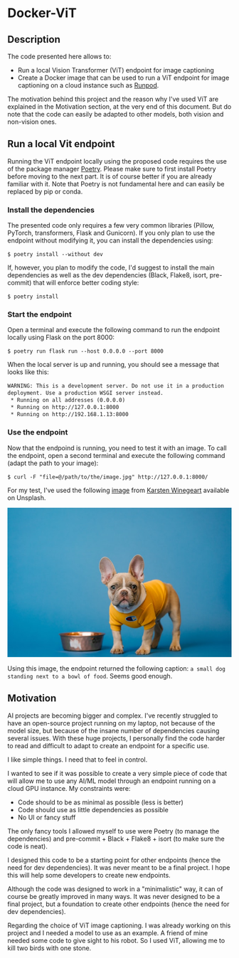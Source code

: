 # Docker-ViT

## Description

The code presented here allows to:

* Run a local Vision Transformer (ViT) endpoint for image captioning
* Create a Docker image that can be used to run a ViT endpoint for image captioning on a cloud instance such as [Runpod](https://www.runpod.io/).

The motivation behind this project and the reason why I've used ViT are explained in the Motivation section, at the very end of this document. But do note that the code can easily be adapted to other models, both vision and non-vision ones.


## Run a local Vit endpoint

Running the ViT endpoint locally using the proposed code requires the use of the package manager [Poetry](https://python-poetry.org/). Please make sure to first install Poetry before moving to the next part. It is of course better if you are already familiar with it. Note that Poetry is not fundamental here and can easily be replaced by pip or conda.

### Install the dependencies

The presented code only requires a few very common libraries (Pillow, PyTorch, transformers, Flask and Gunicorn). If you only plan to use the endpoint without modifying it, you can install the dependencies using:

```
$ poetry install --without dev
```

If, however, you plan to modify the code, I'd suggest to install the main dependencies as well as the dev dependencies (Black, Flake8, isort, pre-commit) that will enforce better coding style:

```
$ poetry install
```

### Start the endpoint

Open a terminal and execute the following command to run the endpoint locally using Flask on the port 8000:

```
$ poetry run flask run --host 0.0.0.0 --port 8000
```

When the local server is up and running, you should see a message that looks like this:

```
WARNING: This is a development server. Do not use it in a production deployment. Use a production WSGI server instead.
 * Running on all addresses (0.0.0.0)
 * Running on http://127.0.0.1:8000
 * Running on http://192.168.1.13:8000
```

### Use the endpoint

Now that the endpoind is running, you need to test it with an image. To call the endpoint, open a second terminal and execute the following command (adapt the path to your image):

```
$ curl -F "file=@/path/to/the/image.jpg" http://127.0.0.1:8000/
```

For my test, I've used the following [image](https://unsplash.com/fr/photos/tIWBJN8t7zE) from [Karsten Winegeart](https://unsplash.com/fr/@karsten116) available on Unsplash.

![French bulldog with a yellow sweater on a blue background](french_bulldog.jpg)

Using this image, the endpoint returned the following caption: `a small dog standing next to a bowl of food`. Seems good enough.


## Motivation

AI projects are becoming bigger and complex. I've recently struggled to have an open-source project running on my laptop, not because of the model size, but because of the insane number of dependencies causing several issues. With these huge projects, I personally find the code harder to read and difficult to adapt to create an endpoint for a specific use.

I like simple things. I need that to feel in control.

I wanted to see if it was possible to create a very simple piece of code that will allow me to use any AI/ML model through an endpoint running on a cloud GPU instance. My constraints were:

* Code should to be as minimal as possible (less is better)
* Code should use as little dependencies as possible
* No UI or fancy stuff

The only fancy tools I allowed myself to use were Poetry (to manage the dependencies) and pre-commit + Black + Flake8 + isort (to make sure the code is neat).

I designed this code to be a starting point for other endpoints (hence the need for dev dependencies). It was never meant to be a final project. I hope this will help some developers to create new endpoints.

Although the code was designed to work in a "minimalistic" way, it can of course be greatly improved in many ways. It was never designed to be a final project, but a foundation to create other endpoints (hence the need for dev dependencies).

Regarding the choice of ViT image captioning. I was already working on this project and I needed a model to use as an example. A friend of mine needed some code to give sight to his robot. So I used ViT, allowing me to kill two birds with one stone.
